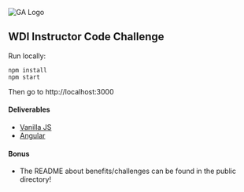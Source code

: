 ![GA Logo](https://raw.github.com/generalassembly/ga-ruby-on-rails-for-devs/master/images/ga.png)

## WDI Instructor Code Challenge

Run locally:

    npm install
    npm start

Then go to http://localhost:3000

#### Deliverables

- [Vanilla JS](https://mighty-caverns-1397.herokuapp.com)
- [Angular](https://mighty-caverns-1397.herokuapp.com/angular.html)

#### Bonus

- The README about benefits/challenges can be found in the public directory!
